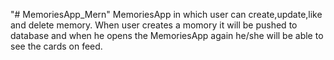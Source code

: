 "# MemoriesApp_Mern" 
MemoriesApp in which user can create,update,like and delete memory. When user creates a momory it will be pushed to database and when he opens the MemoriesApp again he/she will be able to see the cards on feed.
